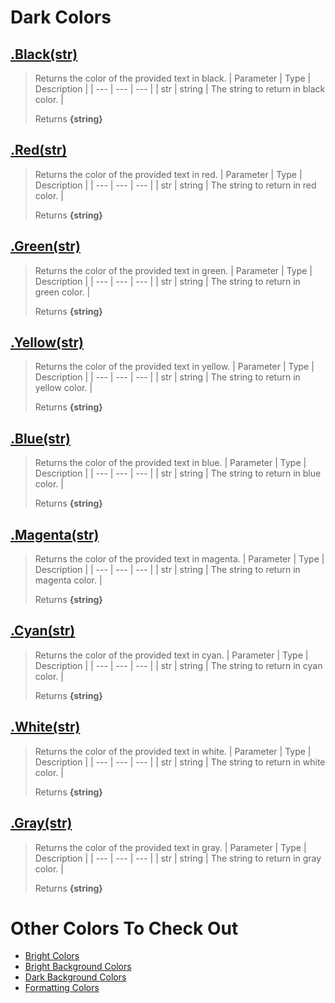 # Dark Colors
## [.Black(str)](https://github.com/iVitaliya/colors-go/blob/main/colors/base.go#L19)
> Returns the color of the provided text in black.
> | Parameter | Type | Description |
> | --- | --- | --- |
> | str | string | The string to return in black color. |
>
> Returns **{string}**

## [.Red(str)](https://github.com/iVitaliya/colors-go/blob/main/colors/base.go#L20)
> Returns the color of the provided text in red.
> | Parameter | Type | Description |
> | --- | --- | --- |
> | str | string | The string to return in red color. |
>
> Returns **{string}**

## [.Green(str)](https://github.com/iVitaliya/colors-go/blob/main/colors/base.go#L21)
> Returns the color of the provided text in green.
> | Parameter | Type | Description |
> | --- | --- | --- |
> | str | string | The string to return in green color. |
>
> Returns **{string}**
## [.Yellow(str)](https://github.com/iVitaliya/colors-go/blob/main/colors/base.go#L22)
> Returns the color of the provided text in yellow.
> | Parameter | Type | Description |
> | --- | --- | --- |
> | str | string | The string to return in yellow color. |
>
> Returns **{string}**

## [.Blue(str)](https://github.com/iVitaliya/colors-go/blob/main/colors/base.go#L23)
> Returns the color of the provided text in blue.
> | Parameter | Type | Description |
> | --- | --- | --- |
> | str | string | The string to return in blue color. |
>
> Returns **{string}**

## [.Magenta(str)](https://github.com/iVitaliya/colors-go/blob/main/colors/base.go#L24)
> Returns the color of the provided text in magenta.
> | Parameter | Type | Description |
> | --- | --- | --- |
> | str | string | The string to return in magenta color. |
>
> Returns **{string}**

## [.Cyan(str)](https://github.com/iVitaliya/colors-go/blob/main/colors/base.go#L25)
> Returns the color of the provided text in cyan.
> | Parameter | Type | Description |
> | --- | --- | --- |
> | str | string | The string to return in cyan color. |
>
> Returns **{string}**

## [.White(str)](https://github.com/iVitaliya/colors-go/blob/main/colors/base.go#L26)
> Returns the color of the provided text in white.
> | Parameter | Type | Description |
> | --- | --- | --- |
> | str | string | The string to return in white color. |
>
> Returns **{string}**

## [.Gray(str)](https://github.com/iVitaliya/colors-go/blob/main/colors/base.go#L27)
> Returns the color of the provided text in gray.
> | Parameter | Type | Description |
> | --- | --- | --- |
> | str | string | The string to return in gray color. |
>
> Returns **{string}**

# Other Colors To Check Out
* [Bright Colors](https://github.com/iVitaliya/colors-go/blob/main/docs/BrightColors.md)
* [Bright Background Colors](https://github.com/iVitaliya/colors-go/blob/main/docs/BrightBGColors.md)
* [Dark Background Colors](https://github.com/iVitaliya/colors-go/blob/main/docs/DarkBGColors.md)
* [Formatting Colors](https://github.com/iVitaliya/colors-go/blob/main/docs/FormatColors.md)
